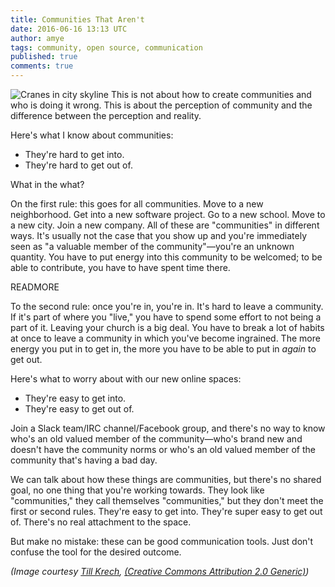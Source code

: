```yaml
---
title: Communities That Aren't
date: 2016-06-16 13:13 UTC
author: amye
tags: community, open source, communication
published: true
comments: true
---
```

![Cranes in city skyline](blog/bkp/construction_cranes.jpg) This is not about how to create communities and who is doing it wrong. This is about the perception of community and the difference between the perception and reality.

Here's what I know about communities:

* They're hard to get into.
* They're hard to get out of.

What in the what?

On the first rule: this goes for all communities. Move to a new neighborhood. Get into a new software project. Go to a new school. Move to a new city.  Join a new company. All of these are "communities" in different ways. It's usually not the case that you show up and you're immediately seen as "a valuable member of the community"&mdash;you're an unknown quantity.  You have to put energy into this community to be welcomed; to be able to contribute, you have to have spent time there.

READMORE

To the second rule: once you're in, you're in. It's hard to leave a community. If it's part of where you "live," you have to spend some effort to not being a part of it. Leaving your church is a big deal. You have to break a lot of habits at once to leave a community in which you've become ingrained. The more energy you put in to get in, the more you have to be able to put in *again* to get out.

Here's what to worry about with our new online spaces:

* They're easy to get into.
* They're easy to get out of.

Join a Slack team/IRC channel/Facebook group, and there's no way to know who's an old valued member of the community&mdash;who's brand new and doesn't have the community norms or who's an old valued member of the community that's having a bad day.

We can talk about how these things are communities, but there's no shared goal, no one thing that you're working towards. They look like "communities," they call themselves "communities,"  but they don't meet the first or second rules. They're easy to get into. They're super easy to get out of. There's no real attachment to the space.

But make no mistake: these can be good communication tools. Just don't confuse the tool for the desired outcome.

*(Image courtesy [Till Krech](https://commons.wikimedia.org/wiki/File:Berlin_Alexanderplatz_construction_cranes.jpg), [(Creative Commons Attribution 2.0 Generic)](https://creativecommons.org/licenses/by/2.0/deed.en))*
